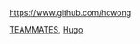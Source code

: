 
<!-- Give link to your github home page -->
<span id="github">https://www.github.com/hcwong</span>

<!-- Give your internal and external projects related to the module -->
<span id="projects">[TEAMMATES](https://github.com/TEAMMATES/teammates/), [Hugo](https://github.com/gohugoio/hugo)</span>
